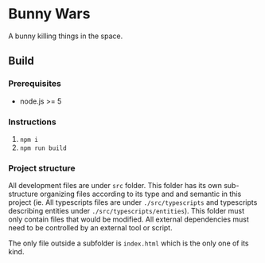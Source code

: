 # Bunny Wars
  
  A bunny killing things in the space.
  
## Build
  
### Prerequisites

  * node.js >= 5

### Instructions

1. `npm i`
2. `npm run build`
  
### Project structure

All development files are under `src` folder. This folder has its own sub-structure organizing files according to its type and
and semantic in this project (ie. All typescripts files are under `./src/typescripts` and typescripts describing entities under `./src/typescripts/entities`).
This folder must only contain files that would be modified. All external dependencies must need to be controlled by an external tool or script.

The only file outside a subfolder is `index.html` which is the only one of its kind.


  
